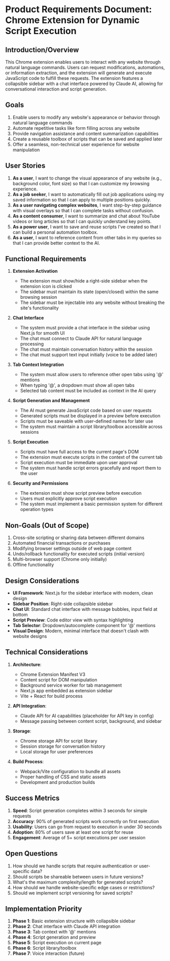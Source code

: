 # Product Requirements Document: Chrome Extension for Dynamic Script Execution

## Introduction/Overview

This Chrome extension enables users to interact with any website through natural language commands. Users can request modifications, automations, or information extraction, and the extension will generate and execute JavaScript code to fulfill these requests. The extension features a collapsible sidebar with a chat interface powered by Claude AI, allowing for conversational interaction and script generation.

## Goals

1. Enable users to modify any website's appearance or behavior through natural language commands
2. Automate repetitive tasks like form filling across any website
3. Provide navigation assistance and content summarization capabilities
4. Create a reusable toolbox of scripts that can be saved and applied later
5. Offer a seamless, non-technical user experience for website manipulation

## User Stories

1. **As a user**, I want to change the visual appearance of any website (e.g., background color, font size) so that I can customize my browsing experience.
2. **As a job seeker**, I want to automatically fill out job applications using my saved information so that I can apply to multiple positions quickly.
3. **As a user navigating complex websites**, I want step-by-step guidance with visual overlays so that I can complete tasks without confusion.
4. **As a content consumer**, I want to summarize and chat about YouTube videos or long articles so that I can quickly understand key points.
5. **As a power user**, I want to save and reuse scripts I've created so that I can build a personal automation toolbox.
6. **As a user**, I want to reference content from other tabs in my queries so that I can provide better context to the AI.

## Functional Requirements

1. **Extension Activation**
   - The extension must show/hide a right-side sidebar when the extension icon is clicked
   - The sidebar must maintain its state (open/closed) within the same browsing session
   - The sidebar must be injectable into any website without breaking the site's functionality

2. **Chat Interface**
   - The system must provide a chat interface in the sidebar using Next.js for smooth UI
   - The chat must connect to Claude API for natural language processing
   - The chat must maintain conversation history within the session
   - The chat must support text input initially (voice to be added later)

3. **Tab Context Integration**
   - The system must allow users to reference other open tabs using '@' mentions
   - When typing '@', a dropdown must show all open tabs
   - Selected tab content must be included as context in the AI query

4. **Script Generation and Management**
   - The AI must generate JavaScript code based on user requests
   - Generated scripts must be displayed in a preview before execution
   - Scripts must be saveable with user-defined names for later use
   - The system must maintain a script library/toolbox accessible across sessions

5. **Script Execution**
   - Scripts must have full access to the current page's DOM
   - The extension must execute scripts in the context of the current tab
   - Script execution must be immediate upon user approval
   - The system must handle script errors gracefully and report them to the user

6. **Security and Permissions**
   - The extension must show script preview before execution
   - Users must explicitly approve script execution
   - The system must implement a basic permission system for different operation types

## Non-Goals (Out of Scope)

1. Cross-site scripting or sharing data between different domains
2. Automated financial transactions or purchases
3. Modifying browser settings outside of web page content
4. Undo/rollback functionality for executed scripts (initial version)
5. Multi-browser support (Chrome only initially)
6. Offline functionality

## Design Considerations

- **UI Framework**: Next.js for the sidebar interface with modern, clean design
- **Sidebar Position**: Right-side collapsible sidebar
- **Chat UI**: Standard chat interface with message bubbles, input field at bottom
- **Script Preview**: Code editor view with syntax highlighting
- **Tab Selector**: Dropdown/autocomplete component for '@' mentions
- **Visual Design**: Modern, minimal interface that doesn't clash with website designs

## Technical Considerations

1. **Architecture**:
   - Chrome Extension Manifest V3
   - Content script for DOM manipulation
   - Background service worker for tab management
   - Next.js app embedded as extension sidebar
   - Vite + React for build process

2. **API Integration**:
   - Claude API for AI capabilities (placeholder for API key in config)
   - Message passing between content script, background, and sidebar

3. **Storage**:
   - Chrome storage API for script library
   - Session storage for conversation history
   - Local storage for user preferences

4. **Build Process**:
   - Webpack/Vite configuration to bundle all assets
   - Proper handling of CSS and static assets
   - Development and production builds

## Success Metrics

1. **Speed**: Script generation completes within 3 seconds for simple requests
2. **Accuracy**: 90% of generated scripts work correctly on first execution
3. **Usability**: Users can go from request to execution in under 30 seconds
4. **Adoption**: 80% of users save at least one script for reuse
5. **Engagement**: Average of 5+ script executions per user session

## Open Questions

1. How should we handle scripts that require authentication or user-specific data?
2. Should scripts be shareable between users in future versions?
3. What's the maximum complexity/length for generated scripts?
4. How should we handle website-specific edge cases or restrictions?
5. Should we implement script versioning for saved scripts?

## Implementation Priority

1. **Phase 1**: Basic extension structure with collapsible sidebar
2. **Phase 2**: Chat interface with Claude API integration
3. **Phase 3**: Tab context with '@' mentions
4. **Phase 4**: Script generation and preview
5. **Phase 5**: Script execution on current page
6. **Phase 6**: Script library/toolbox
7. **Phase 7**: Voice interaction (future) 